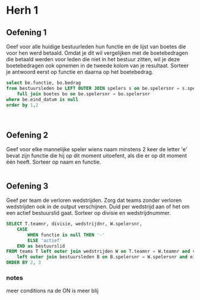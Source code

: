 # Herh 1

## Oefening 1

Geef voor alle huidige bestuurleden hun functie en de lijst van boetes die voor hen werd betaald.
Omdat je dit wil vergelijken met de boetebedragen die betaald werden voor leden die niet in het bestuur zitten, wil je deze boetebedragen ook opnemen in de tweede kolom van je resultaat. Sorteer je antwoord eerst op functie en daarna op het boetebedrag.

```SQL
select be.functie, bo.bedrag
from bestuursleden be LEFT OUTER JOIN spelers s on be.spelersnr = s.spelersnr
	full join boetes bo on be.spelersnr = bo.spelersnr
where be.eind_datum is null
order by 1,2
```
<br>

## Oefening 2

Geef voor elke mannelijke speler wiens naam minstens 2 keer de letter 'e' bevat zijn functie die hij op dit moment uitoefent, als die er op dit moment één heeft.
Sorteer op naam en functie.

```SQL

```

## Oefening 3

Geef per team de verloren wedstrijden. Zorg dat teams zonder verloren wedstrijden ook in de output verschijnen.
Duid per wedstrijd aan of het om een actief bestuurslid gaat.
Sorteer op divisie en wedstrijdnummer.

```SQL
SELECT T.teamnr, divisie, wedstrijdnr, W.spelersnr, 
	CASE
		WHEN functie is null THEN '-'
		ELSE 'actief'
	END as bestuurslid
FROM teams T left outer join wedstrijden W on T.teamnr = W.teamnr and verloren > gewonnen 
	left outer join bestuursleden B on B.spelersnr = W.spelersnr and eind_datum is null 
ORDER BY 2, 3
```
### notes
meer conditions na de ON is meer blij